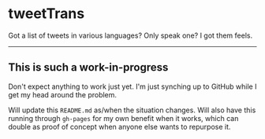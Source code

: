 # tweetTrans
Got a list of tweets in various languages? Only speak one? I got them feels.

***

## This is such a work-in-progress
Don't expect anything to work just yet. I'm just synching up to GitHub while I get my head around the problem.

Will update this `README.md` as/when the situation changes. Will also have this running through `gh-pages` for my own benefit when it works, which can double as proof of concept when anyone else wants to repurpose it.
